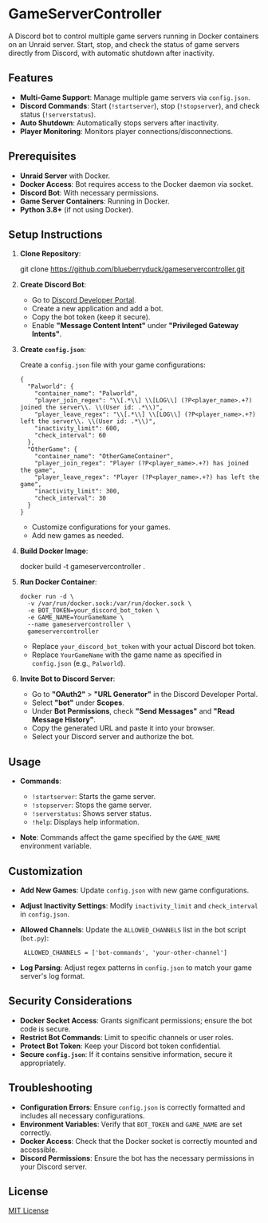 # GameServerController

A Discord bot to control multiple game servers running in Docker containers on an Unraid server. Start, stop, and check the status of game servers directly from Discord, with automatic shutdown after inactivity.

## Features

- **Multi-Game Support**: Manage multiple game servers via `config.json`.
- **Discord Commands**: Start (`!startserver`), stop (`!stopserver`), and check status (`!serverstatus`).
- **Auto Shutdown**: Automatically stops servers after inactivity.
- **Player Monitoring**: Monitors player connections/disconnections.

## Prerequisites

- **Unraid Server** with Docker.
- **Docker Access**: Bot requires access to the Docker daemon via socket.
- **Discord Bot**: With necessary permissions.
- **Game Server Containers**: Running in Docker.
- **Python 3.8+** (if not using Docker).

## Setup Instructions

1.  **Clone Repository**:

    git clone https://github.com/blueberryduck/gameservercontroller.git

2.  **Create Discord Bot**:

    - Go to [Discord Developer Portal](https://discord.com/developers/applications).
    - Create a new application and add a bot.
    - Copy the bot token (keep it secure).
    - Enable **"Message Content Intent"** under **"Privileged Gateway Intents"**.

3.  **Create `config.json`**:

    Create a `config.json` file with your game configurations:

        {
          "Palworld": {
            "container_name": "Palworld",
            "player_join_regex": "\\[.*\\] \\[LOG\\] (?P<player_name>.+?) joined the server\\. \\(User id: .*\\)",
            "player_leave_regex": "\\[.*\\] \\[LOG\\] (?P<player_name>.+?) left the server\\. \\(User id: .*\\)",
            "inactivity_limit": 600,
            "check_interval": 60
          },
          "OtherGame": {
            "container_name": "OtherGameContainer",
            "player_join_regex": "Player (?P<player_name>.+?) has joined the game",
            "player_leave_regex": "Player (?P<player_name>.+?) has left the game",
            "inactivity_limit": 300,
            "check_interval": 30
          }
        }

    - Customize configurations for your games.
    - Add new games as needed.

4.  **Build Docker Image**:

    docker build -t gameservercontroller .

5.  **Run Docker Container**:

        docker run -d \
          -v /var/run/docker.sock:/var/run/docker.sock \
          -e BOT_TOKEN=your_discord_bot_token \
          -e GAME_NAME=YourGameName \
          --name gameservercontroller \
          gameservercontroller

    - Replace `your_discord_bot_token` with your actual Discord bot token.
    - Replace `YourGameName` with the game name as specified in `config.json` (e.g., `Palworld`).

6.  **Invite Bot to Discord Server**:

    - Go to **"OAuth2"** > **"URL Generator"** in the Discord Developer Portal.
    - Select **"bot"** under **Scopes**.
    - Under **Bot Permissions**, check **"Send Messages"** and **"Read Message History"**.
    - Copy the generated URL and paste it into your browser.
    - Select your Discord server and authorize the bot.

## Usage

- **Commands**:

  - `!startserver`: Starts the game server.
  - `!stopserver`: Stops the game server.
  - `!serverstatus`: Shows server status.
  - `!help`: Displays help information.

- **Note**: Commands affect the game specified by the `GAME_NAME` environment variable.

## Customization

- **Add New Games**: Update `config.json` with new game configurations.
- **Adjust Inactivity Settings**: Modify `inactivity_limit` and `check_interval` in `config.json`.
- **Allowed Channels**: Update the `ALLOWED_CHANNELS` list in the bot script (`bot.py`):

       ALLOWED_CHANNELS = ['bot-commands', 'your-other-channel']

- **Log Parsing**: Adjust regex patterns in `config.json` to match your game server's log format.

## Security Considerations

- **Docker Socket Access**: Grants significant permissions; ensure the bot code is secure.
- **Restrict Bot Commands**: Limit to specific channels or user roles.
- **Protect Bot Token**: Keep your Discord bot token confidential.
- **Secure `config.json`**: If it contains sensitive information, secure it appropriately.

## Troubleshooting

- **Configuration Errors**: Ensure `config.json` is correctly formatted and includes all necessary configurations.
- **Environment Variables**: Verify that `BOT_TOKEN` and `GAME_NAME` are set correctly.
- **Docker Access**: Check that the Docker socket is correctly mounted and accessible.
- **Discord Permissions**: Ensure the bot has the necessary permissions in your Discord server.

## License

[MIT License](LICENSE)
